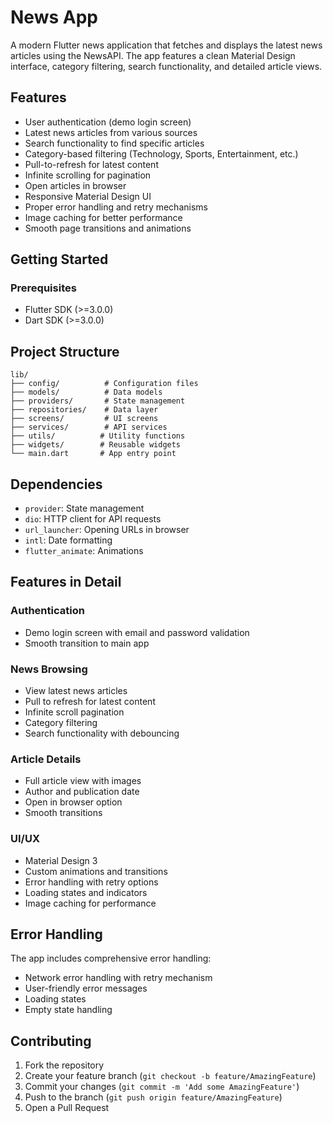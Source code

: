 # News App

A modern Flutter news application that fetches and displays the latest news articles using the NewsAPI. The app features a clean Material Design interface, category filtering, search functionality, and detailed article views.

## Features

-  User authentication (demo login screen)
-  Latest news articles from various sources
-  Search functionality to find specific articles
-  Category-based filtering (Technology, Sports, Entertainment, etc.)
-  Pull-to-refresh for latest content
-  Infinite scrolling for pagination
-  Open articles in browser
-  Responsive Material Design UI
-  Proper error handling and retry mechanisms
-  Image caching for better performance
-  Smooth page transitions and animations

## Getting Started

### Prerequisites

- Flutter SDK (>=3.0.0)
- Dart SDK (>=3.0.0)

## Project Structure

```
lib/
├── config/          # Configuration files
├── models/          # Data models
├── providers/       # State management
├── repositories/    # Data layer
├── screens/         # UI screens
├── services/        # API services
├── utils/          # Utility functions
├── widgets/        # Reusable widgets
└── main.dart       # App entry point
```

## Dependencies

- `provider`: State management
- `dio`: HTTP client for API requests
- `url_launcher`: Opening URLs in browser
- `intl`: Date formatting
- `flutter_animate`: Animations

## Features in Detail

### Authentication
- Demo login screen with email and password validation
- Smooth transition to main app

### News Browsing
- View latest news articles
- Pull to refresh for latest content
- Infinite scroll pagination
- Category filtering
- Search functionality with debouncing

### Article Details
- Full article view with images
- Author and publication date
- Open in browser option
- Smooth transitions

### UI/UX
- Material Design 3
- Custom animations and transitions
- Error handling with retry options
- Loading states and indicators
- Image caching for performance

## Error Handling

The app includes comprehensive error handling:
- Network error handling with retry mechanism
- User-friendly error messages
- Loading states
- Empty state handling

## Contributing

1. Fork the repository
2. Create your feature branch (`git checkout -b feature/AmazingFeature`)
3. Commit your changes (`git commit -m 'Add some AmazingFeature'`)
4. Push to the branch (`git push origin feature/AmazingFeature`)
5. Open a Pull Request

